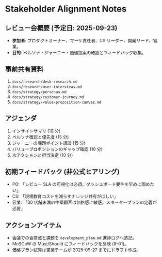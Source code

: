 # Stakeholder Alignment Notes

## レビュー会概要 (予定日: 2025-09-23)
- **参加者**: プロダクトオーナー、マーケ責任者、CS リーダー、開発リード、営業。
- **目的**: ペルソナ・ジャーニー・価値提案の確認とフィードバック収集。

## 事前共有資料
1. `docs/research/desk-research.md`
2. `docs/research/user-interviews.md`
3. `docs/strategy/personas.md`
4. `docs/strategy/customer-journey.md`
5. `docs/strategy/value-proposition-canvas.md`

## アジェンダ
1. インサイトサマリ (10 分)
2. ペルソナ確認と優先度 (15 分)
3. ジャーニーの課題ポイント議論 (15 分)
4. バリュープロポジションのギャップ確認 (10 分)
5. 次アクションと担当決定 (10 分)

## 初期フィードバック (非公式ヒアリング)
- PO: 「レビュー SLA の可視化は必須。ダッシュボード要件を早めに固めたい」
- CS: 「現場教育コストを減らすナレッジ共有がほしい」
- 営業: 「30 店舗未満の中堅顧客は価格感に敏感。スタータープランの定義が必要」

## アクションアイテム
- 会議での合意点と課題を `development_plan.md` 進捗ログへ追記。
- MoSCoW の Must/Should にフィードバックを反映 (R-01)。
- 価格プラン試算は営業チームが 2025-09-27 までにドラフト作成。
